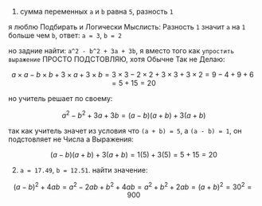 1. сумма переменных `a` и `b` равна `5`, разность `1`

я люблю Подбирать и Логически Мыслисть: Разность `1` значит `a` на `1` больше чем `b`, ответ: `a = 3`, `b = 2`

но задние найти: `a^2 - b^2 + 3a + 3b`,
я вместо того как `упростить выражение` ПРОСТО ПОДСТОВЛЯЮ, хотя Обычне Так не Делаю:

$$
a × a - b × b + 3 × a + 3 × b
= 3 × 3 - 2 × 2 + 3 × 3 + 3 × 2
= 9 - 4 + 9 + 6
= 5 + 15
= 20
$$

но учитель решает по своему:

$$
a^2 - b^2 + 3a + 3b
= (a - b)(a + b) + 3(a + b)
$$

так как учитель значет из условия что `(a + b) = 5`, а `(a - b) = 1`, он подстовляет не Числа а Выражения:

$$
(a - b)(a + b) + 3(a + b)
= 1(5) + 3(5)
= 5 + 15
= 20
$$

2. `a = 17.49`, `b = 12.51`. найти значение:

$$ (a - b)^2 + 4ab = a^2 - 2ab + b^2 + 4ab = a^2 + b^2 + 2ab = (a + b)^2 = 30^2 = 900 $$
